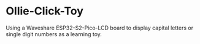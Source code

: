 # Ollie-Click-Toy
Using a Waveshare ESP32-S2-Pico-LCD board to display capital letters or single digit numbers as a learning toy.
